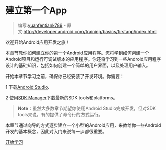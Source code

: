 # 建立第一个App

> 编写:[yuanfentiank789](https://github.com/yuanfentiank789) - 原文:<http://developer.android.com/training/basics/firstapp/index.html>

欢迎开始Android应用开发之旅！

本章节教你如何建立你的第一个Android应用程序。您将学到如何创建一个Android项目和运行可调试版本的应用程序。你还将学习到一些Android应用程序设计的基础知识，包括如何创建一个简单的用户界面，以及处理用户输入。

开始本章节学习之前，确保你已经安装了开发环境。你需要：

1 下载[Android Studio](http://developer.android.com/sdk/index.html).

2 使用[SDK Manager](http://developer.android.com/tools/help/sdk-manager.html)下载最新的SDK tools和platforms。

> **Note**：虽然大多数章节期望你使用Android Studio完成开发，但对SDK tools来说，有的提供了命令行的方式运行。


本章节通过向导的方式逐步建立一个小型的Android应用，来教给你一些Android开发的基本概念，因此对入门来说每一步都很重要。

[开始学习](creating-project.html)
